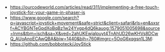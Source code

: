 - https://ourcodeworld.com/articles/read/311/implementing-a-free-touch-joystick-for-your-game-in-phaser-js
- https://www.google.com/search?q=javascript+joystick+movement&safe=strict&client=safari&rls=en&sxsrf=ACYBGNTeGpdXoBqBz1w24Yvgp4dQ6kauog:1579051005698&source=lnms&tbm=isch&sa=X&ved=2ahUKEwjalpuyt4TnAhUD26wKHVs8DCwQ_AUoAnoECAwQBA&biw=1440&bih=760#imgrc=5OoG6xqgsn1L3M:
- https://github.com/bobboteck/JoyStick
